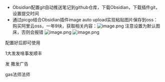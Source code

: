 - Obsidian配置git自动推送笔记到github仓库，下载Obsidian，下载插件git，设置提交时间
- 通过picgo结合Obsidian插件image auto upload实现粘贴图片保存到oss：
  购买阿里云oss，一年9块，获取相关内容：![image.png](https://zmnotes.oss-cn-beijing.aliyuncs.com/notes/20250908231011175.png)
  注意设置为默认图床，否则会报错
![image.png](https://zmnotes.oss-cn-beijing.aliyuncs.com/notes/20250908231025193.png)
![image.png](https://zmnotes.oss-cn-beijing.aliyuncs.com/notes/20250908231129128.png)

配置好后即可使用


1大发发啥事发顺丰

发
撒发广告

gas法师法师
